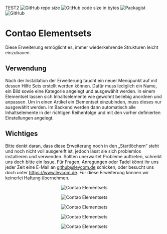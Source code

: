 TEST2
![GitHub repo size](https://img.shields.io/github/repo-size/leycommediasolutions/contao_elementsets?style=flat-square)
![GitHub code size in bytes](https://img.shields.io/github/languages/code-size/leycommediasolutions/contao_elementsets?style=flat-square)
![Packagist](https://img.shields.io/packagist/dt/leycommediasolutions/contao_elementsets?style=flat-square)
![GitHub](https://img.shields.io/github/license/leycommediasolutions/contao_elementsets?style=flat-square)
 
# Contao Elementsets 
Diese Erweiterung ermöglicht es, immer wiederkehrende Strukturen leicht einzubauen. 
 
## Verwendung 
Nach der Installation der Erweiterung taucht ein neuer Menüpunkt auf mit dessen Hilfe Sets erstellt werden können. Dafür muss lediglich ein Name, ein Bild sowie eine Kategorie angelegt und ausgewählt werden.
In einem Elementset lassen sich Inhaltselemente wie gewohnt beliebig anordnen und anpassen. Um in einen Artikel ein Elementset einzubinden,  muss dieses nur ausgewählt werden. Im Backend werden dann automatisch alle Inhaltselemente in der richtigen Reihenfolge und mit den vorher definierten Einstellungen angelegt.
 
## Wichtiges
Bitte denkt daran, dass diese Erweiterung noch in den „Startlöchern“ steht und noch nicht voll ausgereift ist, jedoch lässt sie sich problemlos installieren und verwenden. Sollten unerwartet Probleme auftreten, schreibt uns doch bitte ein Issue. Für Fragen, Anregungen oder Tadel könnt ihr uns jeder Zeit eine E-Mail an github@leycom.de schicken, oder besucht uns doch unter https://www.leycom.de. Für diese Erweiterung können wir keinerlei Haftung übernehmen.

<p align="center">
  <img src="https://www.leycom.de/files/github/screenshots/contao-elementsets/uebersicht.png" alt="Contao Elementsets ">
</p>  
<p align="center">
  <img src="https://www.leycom.de/files/github/screenshots/contao-elementsets/einstellungen.png" alt="Contao Elementsets">
</p>  
<p align="center">
  <img src="https://www.leycom.de/files/github/screenshots/contao-elementsets/button.png" alt="Contao Elementsets">
</p>  
<p align="center">
  <img src="https://www.leycom.de/files/github/screenshots/contao-elementsets/auswahl.png" alt="Contao Elementsets">
</p>  
<p align="center">
  <img src="https://www.leycom.de/files/github/screenshots/contao-elementsets/eingefuegt" alt="Contao Elementsets">
</p>  
